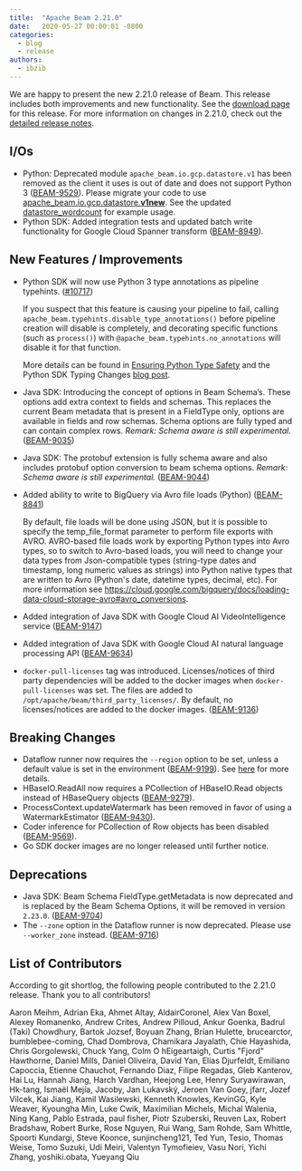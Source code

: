 ```yaml
---
title:  "Apache Beam 2.21.0"
date:   2020-05-27 00:00:01 -0800
categories:
  - blog
  - release
authors:
  - ibzib
---
```

<!--
Licensed under the Apache License, Version 2.0 (the "License");
you may not use this file except in compliance with the License.
You may obtain a copy of the License at
http://www.apache.org/licenses/LICENSE-2.0
Unless required by applicable law or agreed to in writing, software
distributed under the License is distributed on an "AS IS" BASIS,
WITHOUT WARRANTIES OR CONDITIONS OF ANY KIND, either express or implied.
See the License for the specific language governing permissions and
limitations under the License.
-->

We are happy to present the new 2.21.0 release of Beam. This release includes both improvements and new functionality.
See the [download page](/get-started/downloads/#2210-2020-05-27) for this release.<!--more-->
For more information on changes in 2.21.0, check out the
[detailed release notes](https://issues.apache.org/jira/secure/ReleaseNote.jspa?projectId=12319527&version=12347143).

## I/Os
* Python: Deprecated module `apache_beam.io.gcp.datastore.v1` has been removed
as the client it uses is out of date and does not support Python 3
([BEAM-9529](https://issues.apache.org/jira/browse/BEAM-9529)).
Please migrate your code to use
[apache_beam.io.gcp.datastore.**v1new**](https://beam.apache.org/releases/pydoc/current/apache_beam.io.gcp.datastore.v1new.datastoreio.html).
See the updated
[datastore_wordcount](https://github.com/apache/beam/blob/master/sdks/python/apache_beam/examples/cookbook/datastore_wordcount.py)
for example usage.
* Python SDK: Added integration tests and updated batch write functionality for Google Cloud Spanner transform ([BEAM-8949](https://issues.apache.org/jira/browse/BEAM-8949)).

## New Features / Improvements
* Python SDK will now use Python 3 type annotations as pipeline typehints.
([#10717](https://github.com/apache/beam/pull/10717))

    If you suspect that this feature is causing your pipeline to fail, calling
    `apache_beam.typehints.disable_type_annotations()` before pipeline creation
    will disable is completely, and decorating specific functions (such as
    `process()`) with `@apache_beam.typehints.no_annotations` will disable it
    for that function.

    More details can be found in
    [Ensuring Python Type Safety](https://beam.apache.org/documentation/sdks/python-type-safety/)
    and the Python SDK Typing Changes
    [blog post](https://beam.apache.org/blog/python-typing/).

* Java SDK: Introducing the concept of options in Beam Schema’s. These options add extra
context to fields and schemas. This replaces the current Beam metadata that is present
in a FieldType only, options are available in fields and row schemas. Schema options are
fully typed and can contain complex rows. *Remark: Schema aware is still experimental.*
([BEAM-9035](https://issues.apache.org/jira/browse/BEAM-9035))
* Java SDK: The protobuf extension is fully schema aware and also includes protobuf option
conversion to beam schema options. *Remark: Schema aware is still experimental.*
([BEAM-9044](https://issues.apache.org/jira/browse/BEAM-9044))
* Added ability to write to BigQuery via Avro file loads (Python) ([BEAM-8841](https://issues.apache.org/jira/browse/BEAM-8841))

    By default, file loads will be done using JSON, but it is possible to
    specify the temp_file_format parameter to perform file exports with AVRO.
    AVRO-based file loads work by exporting Python types into Avro types, so
    to switch to Avro-based loads, you will need to change your data types
    from Json-compatible types (string-type dates and timestamp, long numeric
    values as strings) into Python native types that are written to Avro
    (Python's date, datetime types, decimal, etc). For more information
    see https://cloud.google.com/bigquery/docs/loading-data-cloud-storage-avro#avro_conversions.
* Added integration of Java SDK with Google Cloud AI VideoIntelligence service
([BEAM-9147](https://issues.apache.org/jira/browse/BEAM-9147))
* Added integration of Java SDK with Google Cloud AI natural language processing API
([BEAM-9634](https://issues.apache.org/jira/browse/BEAM-9634))
* `docker-pull-licenses` tag was introduced. Licenses/notices of third party dependencies will be added to the docker images when `docker-pull-licenses` was set.
  The files are added to `/opt/apache/beam/third_party_licenses/`.
  By default, no licenses/notices are added to the docker images. ([BEAM-9136](https://issues.apache.org/jira/browse/BEAM-9136))


## Breaking Changes

* Dataflow runner now requires the `--region` option to be set, unless a default value is set in the environment ([BEAM-9199](https://issues.apache.org/jira/browse/BEAM-9199)). See [here](https://cloud.google.com/dataflow/docs/concepts/regional-endpoints) for more details.
* HBaseIO.ReadAll now requires a PCollection of HBaseIO.Read objects instead of HBaseQuery objects ([BEAM-9279](https://issues.apache.org/jira/browse/BEAM-9279)).
* ProcessContext.updateWatermark has been removed in favor of using a WatermarkEstimator ([BEAM-9430](https://issues.apache.org/jira/browse/BEAM-9430)).
* Coder inference for PCollection of Row objects has been disabled ([BEAM-9569](https://issues.apache.org/jira/browse/BEAM-9569)).
* Go SDK docker images are no longer released until further notice.

## Deprecations
* Java SDK: Beam Schema FieldType.getMetadata is now deprecated and is replaced by the Beam
Schema Options, it will be removed in version `2.23.0`. ([BEAM-9704](https://issues.apache.org/jira/browse/BEAM-9704))
* The `--zone` option in the Dataflow runner is now deprecated. Please use `--worker_zone` instead. ([BEAM-9716](https://issues.apache.org/jira/browse/BEAM-9716))


## List of Contributors

According to git shortlog, the following people contributed to the 2.21.0 release. Thank you to all contributors!

Aaron Meihm, Adrian Eka, Ahmet Altay, AldairCoronel, Alex Van Boxel, Alexey Romanenko, Andrew Crites, Andrew Pilloud, Ankur Goenka, Badrul (Taki) Chowdhury, Bartok Jozsef, Boyuan Zhang, Brian Hulette, brucearctor, bumblebee-coming, Chad Dombrova, Chamikara Jayalath, Chie Hayashida, Chris Gorgolewski, Chuck Yang, Colm O hEigeartaigh, Curtis "Fjord" Hawthorne, Daniel Mills, Daniel Oliveira, David Yan, Elias Djurfeldt, Emiliano Capoccia, Etienne Chauchot, Fernando Diaz, Filipe Regadas, Gleb Kanterov, Hai Lu, Hannah Jiang, Harch Vardhan, Heejong Lee, Henry Suryawirawan, Hk-tang, Ismaël Mejía, Jacoby, Jan Lukavský, Jeroen Van Goey, jfarr, Jozef Vilcek, Kai Jiang, Kamil Wasilewski, Kenneth Knowles, KevinGG, Kyle Weaver, Kyoungha Min, Luke Cwik, Maximilian Michels, Michal Walenia, Ning Kang, Pablo Estrada, paul fisher, Piotr Szuberski, Reuven Lax, Robert Bradshaw, Robert Burke, Rose Nguyen, Rui Wang, Sam Rohde, Sam Whittle, Spoorti Kundargi, Steve Koonce, sunjincheng121, Ted Yun, Tesio, Thomas Weise, Tomo Suzuki, Udi Meiri, Valentyn Tymofieiev, Vasu Nori, Yichi Zhang, yoshiki.obata, Yueyang Qiu

